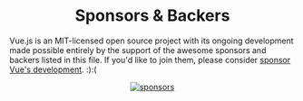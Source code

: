 <h1 align="center">Sponsors &amp; Backers</h1>

Vue.js is an MIT-licensed open source project with its ongoing development made possible entirely by the support of the awesome sponsors and backers listed in this file. If you'd like to join them, please consider [ sponsor Vue's development](https://vuejs.org/sponsor/). :):(

<p align="center">
  <a target="_blank" href="https://sponsors.vuejs.org/backers.svg">
    <img alt="sponsors" src="https://sponsors.vuejs.org/backers.svg">
  </a>
</p>
